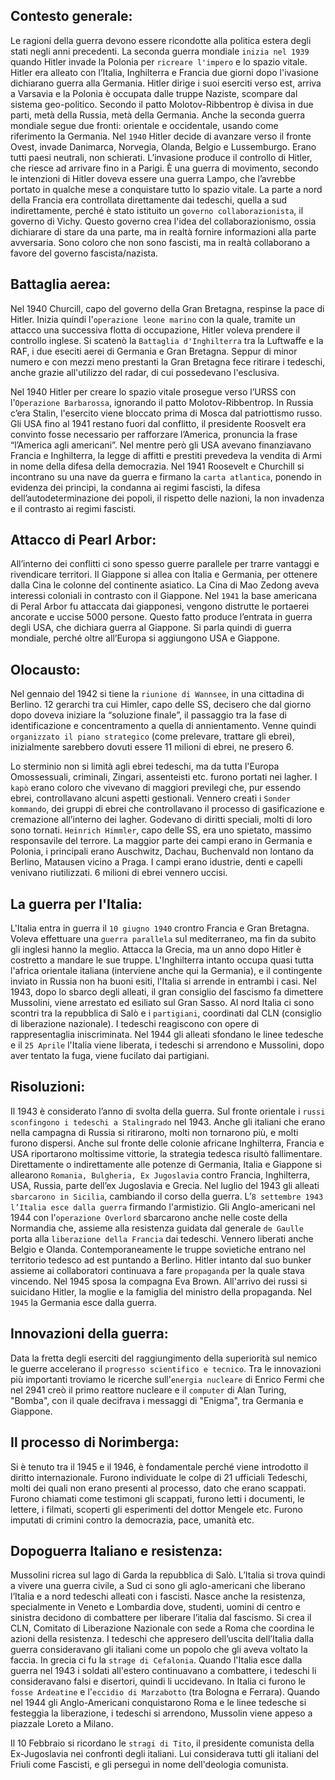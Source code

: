 <IndicePath/>
<script>
  import IndicePath from '$lib/IndicePath/index.svelte';
  </script>

## Contesto generale: 
Le ragioni della guerra devono essere ricondotte alla politica estera degli stati negli anni precedenti. La seconda guerra mondiale `inizia nel 1939` quando Hitler invade la Polonia per `ricreare l'impero` e lo spazio vitale. Hitler era alleato con l’Italia, Inghilterra e Francia due giorni dopo l'ivasione dichiarano guerra alla Germania. Hitler dirige i suoi eserciti verso est, arriva a Varsavia e la Polonia è occupata dalle truppe Naziste, scompare dal sistema geo-politico. Secondo il patto Molotov-Ribbentrop è divisa in due parti, metà della Russia, metà della Germania. Anche la seconda guerra mondiale segue due fronti: orientale e occidentale, usando come riferimento la Germania.
Nel `1940` Hitler decide di avanzare verso il fronte Ovest, invade Danimarca, Norvegia, Olanda, Belgio e Lussemburgo. Erano tutti paesi neutrali, non schierati. L’invasione produce il controllo di Hitler, che riesce ad arrivare fino in a Parigi. È una guerra di movimento, secondo le intenzioni di Hitler doveva essere una guerra Lampo, che l’avrebbe portato in qualche mese a conquistare tutto lo spazio vitale. La parte a nord della Francia era controllata direttamente dai tedeschi, quella a sud indirettamente, perché è stato istituito un `governo collaborazionista`, il governo di Vichy. Questo governo crea l'idea del collaborazionismo, ossia dichiarare di stare da una parte, ma in realtà fornire informazioni alla parte avversaria. Sono coloro che non sono fascisti, ma in realtà collaborano a favore del governo fascista/nazista. 

## Battaglia aerea:
Nel 1940 Churcill, capo del governo della Gran Bretagna, respinse la pace di Hitler. Inizia quindi l'`operazione leone marino` con la quale, tramite un attacco una successiva flotta di occupazione, Hitler voleva prendere il controllo inglese. Si scatenò la `Battaglia d'Inghilterra` tra la Luftwaffe e la RAF, i due eseciti aerei di Germania e Gran Bretagna. Seppur di minor numero e con mezzi meno prestanti la Gran Bretagna fece ritirare i tedeschi, anche grazie all'utilizzo del radar, di cui possedevano l'esclusiva.

Nel 1940 Hitler per creare lo spazio vitale prosegue verso l’URSS con l'`Operazione Barbarossa`, ignorando il patto Molotov-Ribbentrop. In Russia c’era Stalin, l'esercito viene bloccato prima di Mosca dal patriottismo russo.
Gli USA fino al 1941 restano fuori dal conflitto, il presidente Roosvelt era convinto fosse necessario per rafforzare l’America, pronuncia la frase “l’America agli americani”. Nel mentre però gli USA avevano finanziavano Francia e Inghilterra, la legge di affitti e prestiti prevedeva la vendita di Armi in nome della difesa della democrazia. Nel 1941 Roosevelt e Churchill si incontrano su una nave da guerra e firmano la `carta atlantica`, ponendo in evidenza dei principi, la condanna ai regimi fascisti, la difesa dell’autodeterminazione dei popoli, il rispetto delle nazioni, la non invadenza e il contrasto ai regimi fascisti.


## Attacco di Pearl Arbor:
All’interno dei conflitti ci sono spesso guerre parallele per trarre vantaggi e rivendicare territori. Il Giappone si allea con Italia e Germania, per ottenere dalla Cina le colonne del continente asiatico. La Cina di Mao Zedong aveva interessi coloniali in contrasto con il Giappone. Nel `1941` la base americana di Peral Arbor fu attaccata dai giapponesi, vengono distrutte le portaerei ancorate e uccise 5000 persone. Questo fatto produce l’entrata in guerra degli USA, che dichiara guerra al Giappone. Si parla quindi di guerra mondiale, perché oltre all’Europa si aggiungono USA e Giappone. 

## Olocausto: 
Nel gennaio del 1942 si tiene la `riunione di Wannsee`, in una cittadina di Berlino. 12 gerarchi tra cui Himler, capo delle SS, decisero che dal giorno dopo doveva iniziare la “soluzione finale”, il passaggio tra la fase di identificazione e concentramento a quella di annientamento. Venne quindi `organizzato il piano strategico` (come prelevare, trattare gli ebrei), inizialmente sarebbero dovuti essere 11 milioni di ebrei, ne presero 6.

Lo sterminio non si limità agli ebrei tedeschi, ma da tutta l'Europa Omossessuali, criminali, Zingari, assenteisti etc. furono portati nei lagher. I `kapò` erano coloro che vivevano di maggiori previlegi che, pur essendo ebrei, controllavano alcuni aspetti gestionali. Vennero creati i `Sonder kommando`, dei gruppi di ebrei che controllavano il processo di gasificazione e cremazione all’interno dei lagher. Godevano di diritti speciali, molti di loro sono tornati. `Heinrich Himmler`, capo delle SS, era uno spietato, massimo responsavile del terrore. La maggior parte dei campi erano in Germania e Polonia, i principali erano Auschwitz, Dachau, Buchenvald non lontano da Berlino, Matausen vicino a Praga. I campi erano idustrie, denti e capelli venivano riutilizzati. 6 milioni di ebrei vennero uccisi.

## La guerra per l'Italia:
L'Italia entra in guerra il `10 giugno 1940` crontro Francia e Gran Bretagna. Voleva effettuare una `guerra parallela` sul mediterraneo, ma fin da subito gli inglesi hanno la meglio. Attacca la Grecia, ma un anno dopo Hitler è costretto a mandare le sue truppe. L'Inghilterra intanto occupa quasi tutta l'africa orientale italiana (interviene anche qui la Germania), e il contingente inviato in Russia non ha buoni esiti, l'Italia si arrende in entrambi i casi. Nel 1943, dopo lo sbarco degli alleati, il gran consiglio del fascismo fa dimettere Mussolini, viene arrestato ed esiliato sul Gran Sasso. Al nord Italia ci sono scontri tra la repubblica di Salò e i `partigiani`, coordinati dal CLN (consiglio di liberazione nazionale). I tedeschi reagiscono con opere di rappresentaglia iniscriminata. Nel 1944 gli alleati sfondano le linee tedesche e il `25 Aprile` l'Italia viene liberata, i tedeschi si arrendono e Mussolini, dopo aver tentato la fuga, viene fucilato dai partigiani. 

## Risoluzioni:
Il 1943 è considerato l’anno di svolta della guerra. Sul fronte orientale i `russi sconfingono i tedeschi a Stalingrado` nel 1943. Anche gli italiani che erano nella campagna di Russia si ritirarono, molti non tornarono più, e molti furono dispersi. Anche sul fronte delle colonie africane Inghilterra, Francia e USA riportarono moltissime vittorie, la strategia tedesca risultò fallimentare.
Direttamente o indirettamente alle potenze di Germania, Italia e Giappone si allearono `Romania, Bulgheria, Ex Jugoslavia` contro Francia, Inghilterra, USA, Russia, parte dell’ex Jugoslavia e Grecia. Nel luglio del 1943 gli alleati `sbarcarono in Sicilia`, cambiando il corso della guerra. L’`8 settembre 1943 l’Italia esce dalla guerra` firmando l'armistizio. Gli Anglo-americani nel 1944 con l'`operazione Overlord` sbarcarono anche nelle coste della Normandia che, assieme alla resistenza guidata dal generale `de Gaulle` porta alla `liberazione della Francia` dai tedeschi. Vennero liberati anche Belgio e Olanda. Contemporaneamente le truppe sovietiche entrano nel territorio tedesco ad est puntando a Berlino. Hitler intanto dal suo bunker assieme ai collaboratori continuava a fare `propaganda` per la quale stava vincendo. Nel 1945 sposa la compagna Eva Brown. All'arrivo dei russi si suicidano Hitler, la moglie e la famiglia del ministro della propaganda. Nel `1945` la Germania esce dalla guerra.

## Innovazioni della guerra:
Data la fretta degli eserciti del raggiungimento della superiorità sul nemico le guerre accelerano il `progresso scientifico e tecnico`.
Tra le innovazioni più importanti troviamo le ricerche sull'`energia nucleare` di Enrico Fermi che nel 2941 creò il primo reattore nucleare e il `computer` di Alan Turing, "Bomba", con il quale decifrava i messaggi di "Enigma", tra Germania e Giappone. 

## Il processo di Norimberga:
Si è tenuto tra il 1945 e il 1946, è fondamentale perché viene introdotto il diritto internazionale. Furono individuate le colpe di 21 ufficiali Tedeschi, molti dei quali non erano presenti al processo, dato che erano scappati. Furono chiamati come testimoni gli scappati, furono letti i documenti, le lettere, i filmati, scoperti gli esperimenti del dottor Mengele etc. Furono imputati di crimini contro la democrazia, pace, umanità etc. 


## Dopoguerra Italiano e resistenza:
Mussolini ricrea sul lago di Garda la repubblica di Salò. L’Italia si trova quindi a vivere una guerra civile, a Sud ci sono gli 
aglo-americani che liberano l’Italia e a nord tedeschi alleati con i fascisti. Nasce anche la resistenza, specialmente in Veneto e Lombardia 
dove, studenti, uomini di centro e sinistra decidono di combattere per liberare l’italia dal fascismo. Si crea il CLN, Comitato di Liberazione 
Nazionale con sede a Roma che coordina le azioni della resistenza. I tedeschi che appresero dell’uscita dell’Italia dalla guerra consideravano 
gli italiani come un popolo che gli aveva voltato la faccia. In grecia ci fu la `strage di Cefalonia`. Quando l'Italia esce dalla guerra nel 
1943 i soldati all'estero continuavano a combattere, i tedeschi li consideravano falsi e disertori, quindi li uccidevano. In Italia ci furono 
le `fosse Ardeatine` e l'`eccidio di Marzabotto` (tra Bologna e Ferrara). Quando nel 1944 gli Anglo-Americani conquistarono Roma e le linee 
tedesche si festeggia la liberazione, i tedeschi si arrendono, Mussolin viene appeso a piazzale Loreto a Milano.

Il 10 Febbraio si ricordano le `stragi di Tito`, il presidente comunista della Ex-Jugoslavia nei confronti degli italiani. Lui considerava 
tutti gli italiani del Friuli come Fascisti, e gli perseguì in nome dell'deologia comunista.
